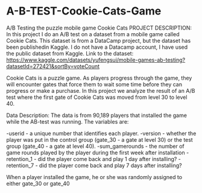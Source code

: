 # A-B-TEST-Cookie-Cats-Game
A/B Testing the puzzle mobile game Cookie Cats
PROJECT DESCRIPTION:
In this project I do an A/B test on a dataset from a mobile game called Cookie Cats. This dataset is from a DataCamp project, but the dataset has been publishedin Kaggle. I do not have a Datacamp account, I have used the public dataset from Kaggle. Link to the dataset:
https://www.kaggle.com/datasets/yufengsui/mobile-games-ab-testing?datasetId=272421&sortBy=voteCount

Cookie Cats is a puzzle game. As players progress through the game, they will encounter gates that force them to wait some time before they can progress or make a purchase. In this project we analyze the result of an A/B test where the first gate of Cookie Cats was moved from level 30 to level 40.

Data Description:
The data is from 90,189 players that installed the game while the AB-test was running. The variables are:

-userid - a unique number that identifies each player.
-version - whether the player was put in the control group (gate_30 - a gate at level 30) or the test group (gate_40 - a gate at level 40).
-sum_gamerounds - the number of game rounds played by the player during the first week after installation
-retention_1 - did the player come back and play 1 day after installing?
-retention_7 - did the player come back and play 7 days after installing?

When a player installed the game, he or she was randomly assigned to either gate_30 or gate_40

